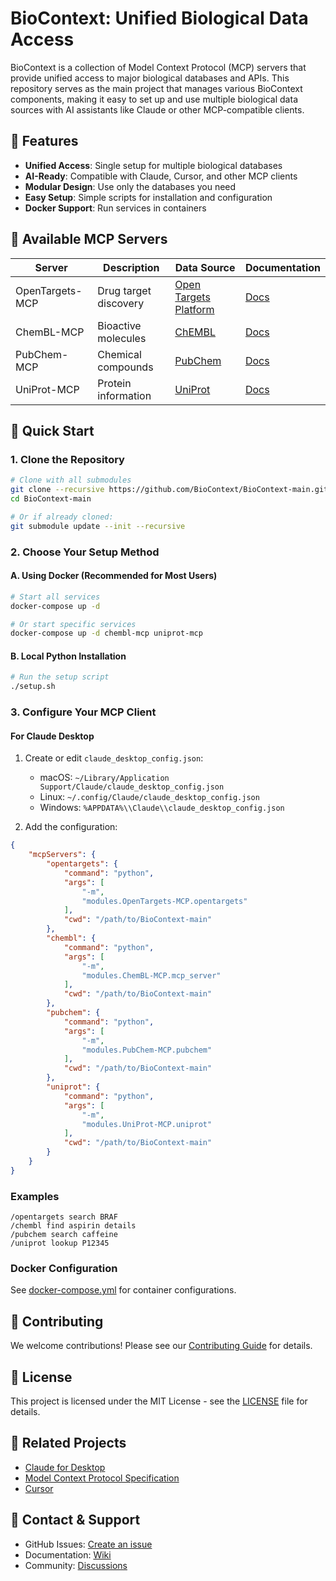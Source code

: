 # BioContext: Unified Biological Data Access

BioContext is a collection of Model Context Protocol (MCP) servers that provide unified access to major biological databases and APIs. This repository serves as the main project that manages various BioContext components, making it easy to set up and use multiple biological data sources with AI assistants like Claude or other MCP-compatible clients.

## 🌟 Features

- **Unified Access**: Single setup for multiple biological databases
- **AI-Ready**: Compatible with Claude, Cursor, and other MCP clients
- **Modular Design**: Use only the databases you need
- **Easy Setup**: Simple scripts for installation and configuration
- **Docker Support**: Run services in containers

## 🧬 Available MCP Servers

| Server | Description | Data Source | Documentation |
|--------|-------------|-------------|---------------|
| OpenTargets-MCP | Drug target discovery | [Open Targets Platform](https://platform.opentargets.org/) | [Docs](modules/OpenTargets-MCP/README.md) |
| ChemBL-MCP | Bioactive molecules | [ChEMBL](https://www.ebi.ac.uk/chembl/) | [Docs](modules/ChemBL-MCP/README.md) |
| PubChem-MCP | Chemical compounds | [PubChem](https://pubchem.ncbi.nlm.nih.gov/) | [Docs](modules/PubChem-MCP/README.md) |
| UniProt-MCP | Protein information | [UniProt](https://www.uniprot.org/) | [Docs](modules/UniProt-MCP/README.md) |

## 🚀 Quick Start

### 1. Clone the Repository

```bash
# Clone with all submodules
git clone --recursive https://github.com/BioContext/BioContext-main.git
cd BioContext-main

# Or if already cloned:
git submodule update --init --recursive
```

### 2. Choose Your Setup Method

#### A. Using Docker (Recommended for Most Users)

```bash
# Start all services
docker-compose up -d

# Or start specific services
docker-compose up -d chembl-mcp uniprot-mcp
```

#### B. Local Python Installation

```bash
# Run the setup script
./setup.sh
```

### 3. Configure Your MCP Client

#### For Claude Desktop

1. Create or edit `claude_desktop_config.json`:
   - macOS: `~/Library/Application Support/Claude/claude_desktop_config.json`
   - Linux: `~/.config/Claude/claude_desktop_config.json`
   - Windows: `%APPDATA%\\Claude\\claude_desktop_config.json`

2. Add the configuration:
```json
{
    "mcpServers": {
        "opentargets": {
            "command": "python",
            "args": [
                "-m",
                "modules.OpenTargets-MCP.opentargets"
            ],
            "cwd": "/path/to/BioContext-main"
        },
        "chembl": {
            "command": "python",
            "args": [
                "-m",
                "modules.ChemBL-MCP.mcp_server"
            ],
            "cwd": "/path/to/BioContext-main"
        },
        "pubchem": {
            "command": "python",
            "args": [
                "-m",
                "modules.PubChem-MCP.pubchem"
            ],
            "cwd": "/path/to/BioContext-main"
        },
        "uniprot": {
            "command": "python",
            "args": [
                "-m",
                "modules.UniProt-MCP.uniprot"
            ],
            "cwd": "/path/to/BioContext-main"
        }
    }
}
```

### Examples 

```
/opentargets search BRAF
/chembl find aspirin details
/pubchem search caffeine
/uniprot lookup P12345
```

### Docker Configuration

See [docker-compose.yml](docker-compose.yml) for container configurations.

## 🤝 Contributing

We welcome contributions! Please see our [Contributing Guide](CONTRIBUTING.md) for details.

## 📄 License

This project is licensed under the MIT License - see the [LICENSE](LICENSE) file for details.

## 🔗 Related Projects

- [Claude for Desktop](https://github.com/anthropic-labs/claude-desktop)
- [Model Context Protocol Specification](https://github.com/anthropic-labs/mcp-spec)
- [Cursor](https://cursor.sh/)

## 📮 Contact & Support

- GitHub Issues: [Create an issue](https://github.com/BioContext/BioContext-main/issues)
- Documentation: [Wiki](https://github.com/BioContext/BioContext-main/wiki)
- Community: [Discussions](https://github.com/BioContext/BioContext-main/discussions) 